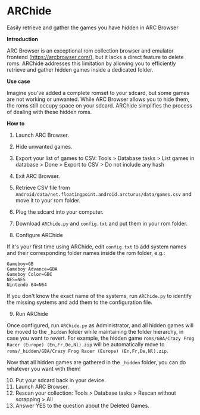# ARChide
Easily retrieve and gather the games you have hidden in ARC Browser

**Introduction**

ARC Browser is an exceptional rom collection browser and emulator frontend (https://arcbrowser.com/), but it lacks a direct feature to delete roms. ARChide addresses this limitation by allowing you to efficiently retrieve and gather hidden games inside a dedicated folder.


**Use case**

Imagine you've added a complete romset to your sdcard, but some games are not working or unwanted. While ARC Browser allows you to hide them, the roms still occupy space on your sdcard. ARChide simplifies the process of dealing with these hidden roms.


**How to**

1. Launch ARC Browser.
2. Hide unwanted games.
3. Export your list of games to CSV: Tools > Database tasks > List games in database > Done > Export to CSV > Do not include any hash
4. Exit ARC Browser.
5. Retrieve CSV file from `Android/data/net.floatingpoint.android.arcturus/data/games.csv` and move it to your rom folder.

6. Plug the sdcard into your computer.
7. Download `ARChide.py` and `config.txt` and put them in your rom folder.

8. Configure ARChide
   
If it's your first time using ARChide, edit `config.txt` to add system names and their corresponding folder names inside the rom folder, e.g.:
```
Gameboy=GB
Gameboy Advance=GBA
Gameboy Color=GBC
NES=NES
Nintendo 64=N64
```
If you don't know the exact name of the systems, run `ARChide.py` to identify the missing systems and add them to the configuration file.

9. Run ARChide

Once configured, run `ARChide.py` as Administrator, and all hidden games will be moved to the `_hidden` folder while maintaining the folder hierarchy, in case you want to revert.
For example, the hidden game `roms/GBA/Crazy Frog Racer (Europe) (En,Fr,De,Nl).zip` will be automatically move to `roms/_hidden/GBA/Crazy Frog Racer (Europe) (En,Fr,De,Nl).zip`.

Now that all hidden games are gathered in the `_hidden` folder, you can do whatever you want with them!

10. Put your sdcard back in your device.
11. Launch ARC Browser.
12. Rescan your collection: Tools > Database tasks > Rescan without scrapping > All
13. Answer YES to the question about the Deleted Games.
